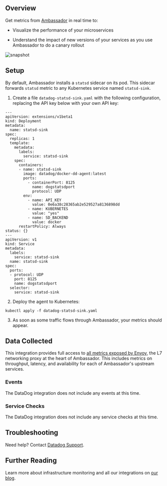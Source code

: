 ## Overview

Get metrics from [Ambassador](https://www.getambassador.io) in real time to:

* Visualize the performance of your microservices

* Understand the impact of new versions of your services as you use Ambassador to do a canary rollout

![snapshot](https://raw.githubusercontent.com/DataDog/integrations-extras/master/Ambassador/Images/upstream-req-time.png)

## Setup

By default, Ambassador installs a `statsd` sidecar on its pod. This sidecar forwards `statsd` metric to any Kubernetes service named `statsd-sink`.

1. Create a file `datadog-statsd-sink.yaml` with the following configuration, replacing the API key below with your own API key:

```
---
apiVersion: extensions/v1beta1
kind: Deployment
metadata:
  name: statsd-sink
spec:
  replicas: 1
  template:
    metadata:
      labels:
        service: statsd-sink
    spec:
      containers:
      - name: statsd-sink
        image: datadog/docker-dd-agent:latest
        ports:
          - containerPort: 8125
            name: dogstatsdport
            protocol: UDP
        env:
          - name: API_KEY
            value: 0e6a38c28365ab2e529527a8136898dd
          - name: KUBERNETES
            value: "yes"
          - name: SD_BACKEND
            value: docker
      restartPolicy: Always
status: {}
---
apiVersion: v1
kind: Service
metadata:
  labels:
    service: statsd-sink
  name: statsd-sink
spec:
  ports:
  - protocol: UDP
    port: 8125
    name: dogstatsdport
  selector:
    service: statsd-sink
```

2. Deploy the agent to Kubernetes:

```
kubectl apply -f datadog-statsd-sink.yaml
```

3. As soon as some traffic flows through Ambassador, your metrics should appear.

## Data Collected

This integration provides full access to [all metrics exposed by Envoy](https://www.envoyproxy.io/docs/envoy/latest/configuration/cluster_manager/cluster_stats.html#config-cluster-manager-cluster-stats), the L7 networking proxy at the heart of Ambassador. This includes metrics on throughput, latency, and availability for each of Ambassador's upstream services.

### Events

The DataDog integration does not include any events at this time.

### Service Checks

The DataDog integration does not include any service checks at this time.

## Troubleshooting
Need help? Contact [Datadog Support](http://docs.datadoghq.com/help/).

## Further Reading

Learn more about infrastructure monitoring and all our integrations on [our blog](https://www.datadoghq.com/blog/).
